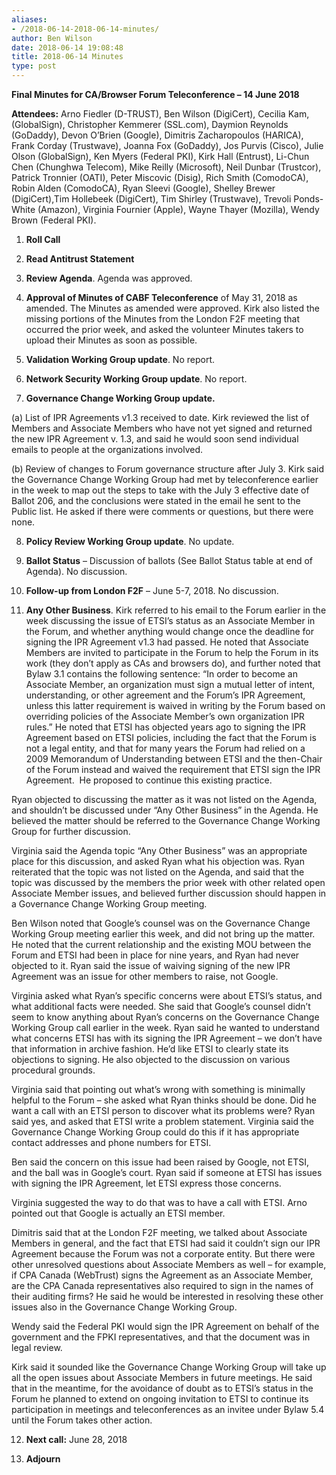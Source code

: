 ```yaml
---
aliases:
- /2018-06-14-2018-06-14-minutes/
author: Ben Wilson
date: 2018-06-14 19:08:48
title: 2018-06-14 Minutes
type: post
---
```


**Final Minutes for CA/Browser Forum Teleconference – 14 June 2018**

**Attendees:** Arno Fiedler (D-TRUST), Ben Wilson (DigiCert), Cecilia Kam, (GlobalSign), Christopher Kemmerer (SSL.com), Daymion Reynolds (GoDaddy), Devon O’Brien (Google), Dimitris Zacharopoulos (HARICA), Frank Corday (Trustwave), Joanna Fox (GoDaddy), Jos Purvis (Cisco), Julie Olson (GlobalSign), Ken Myers (Federal PKI), Kirk Hall (Entrust), Li-Chun Chen (Chunghwa Telecom), Mike Reilly (Microsoft), Neil Dunbar (Trustcor), Patrick Tronnier (OATI), Peter Miscovic (Disig), Rich Smith (ComodoCA), Robin Alden (ComodoCA), Ryan Sleevi (Google), Shelley Brewer (DigiCert),Tim Hollebeek (DigiCert), Tim Shirley (Trustwave), Trevoli Ponds-White (Amazon), Virginia Fournier (Apple), Wayne Thayer (Mozilla), Wendy Brown (Federal PKI).

1. **Roll Call**

1. **Read Antitrust Statement**

1. **Review Agenda**. Agenda was approved.

1. **Approval of Minutes of CABF Teleconference** of May 31, 2018 as amended. The Minutes as amended were approved. Kirk also listed the missing portions of the Minutes from the London F2F meeting that occurred the prior week, and asked the volunteer Minutes takers to upload their Minutes as soon as possible.

1. **Validation Working Group update**. No report.

1. **Network Security Working Group update**. No report.

1. **Governance Change Working Group update.**

(a) List of IPR Agreements v1.3 received to date. Kirk reviewed the list of Members and Associate Members who have not yet signed and returned the new IPR Agreement v. 1.3, and said he would soon send individual emails to people at the organizations involved.

(b) Review of changes to Forum governance structure after July 3. Kirk said the Governance Change Working Group had met by teleconference earlier in the week to map out the steps to take with the July 3 effective date of Ballot 206, and the conclusions were stated in the email he sent to the Public list. He asked if there were comments or questions, but there were none.

8. **Policy Review Working Group update**. No update.

1. **Ballot Status** – Discussion of ballots (See Ballot Status table at end of Agenda). No discussion.

1. **Follow-up from London F2F** – June 5-7, 2018. No discussion.

1. **Any Other Business**. Kirk referred to his email to the Forum earlier in the week discussing the issue of ETSI’s status as an Associate Member in the Forum, and whether anything would change once the deadline for signing the IPR Agreement v1.3 had passed. He noted that Associate Members are invited to participate in the Forum to help the Forum in its work (they don’t apply as CAs and browsers do), and further noted that Bylaw 3.1 contains the following sentence: “In order to become an Associate Member, an organization must sign a mutual letter of intent, understanding, or other agreement and the Forum’s IPR Agreement, unless this latter requirement is waived in writing by the Forum based on overriding policies of the Associate Member’s own organization IPR rules.” He noted that ETSI has objected years ago to signing the IPR Agreement based on ETSI policies, including the fact that the Forum is not a legal entity, and that for many years the Forum had relied on a 2009 Memorandum of Understanding between ETSI and the then-Chair of the Forum instead and waived the requirement that ETSI sign the IPR Agreement.  He proposed to continue this existing practice.

Ryan objected to discussing the matter as it was not listed on the Agenda, and shouldn’t be discussed under “Any Other Business” in the Agenda. He believed the matter should be referred to the Governance Change Working Group for further discussion.

Virginia said the Agenda topic “Any Other Business” was an appropriate place for this discussion, and asked Ryan what his objection was. Ryan reiterated that the topic was not listed on the Agenda, and said that the topic was discussed by the members the prior week with other related open Associate Member issues, and believed further discussion should happen in a Governance Change Working Group meeting.

Ben Wilson noted that Google’s counsel was on the Governance Change Working Group meeting earlier this week, and did not bring up the matter. He noted that the current relationship and the existing MOU between the Forum and ETSI had been in place for nine years, and Ryan had never objected to it. Ryan said the issue of waiving signing of the new IPR Agreement was an issue for other members to raise, not Google.

Virginia asked what Ryan’s specific concerns were about ETSI’s status, and what additional facts were needed. She said that Google’s counsel didn’t seem to know anything about Ryan’s concerns on the Governance Change Working Group call earlier in the week. Ryan said he wanted to understand what concerns ETSI has with its signing the IPR Agreement – we don’t have that information in archive fashion. He’d like ETSI to clearly state its objections to signing. He also objected to the discussion on various procedural grounds.

Virginia said that pointing out what’s wrong with something is minimally helpful to the Forum – she asked what Ryan thinks should be done. Did he want a call with an ETSI person to discover what its problems were? Ryan said yes, and asked that ETSI write a problem statement. Virginia said the Governance Change Working Group could do this if it has appropriate contact addresses and phone numbers for ETSI.

Ben said the concern on this issue had been raised by Google, not ETSI, and the ball was in Google’s court. Ryan said if someone at ETSI has issues with signing the IPR Agreement, let ETSI express those concerns.

Virginia suggested the way to do that was to have a call with ETSI. Arno pointed out that Google is actually an ETSI member.

Dimitris said that at the London F2F meeting, we talked about Associate Members in general, and the fact that ETSI had said it couldn’t sign our IPR Agreement because the Forum was not a corporate entity. But there were other unresolved questions about Associate Members as well – for example, if CPA Canada (WebTrust) signs the Agreement as an Associate Member, are the CPA Canada representatives also required to sign in the names of their auditing firms? He said he would be interested in resolving these other issues also in the Governance Change Working Group.

Wendy said the Federal PKI would sign the IPR Agreement on behalf of the government and the FPKI representatives, and that the document was in legal review.

Kirk said it sounded like the Governance Change Working Group will take up all the open issues about Associate Members in future meetings. He said that in the meantime, for the avoidance of doubt as to ETSI’s status in the Forum he planned to extend on ongoing invitation to ETSI to continue its participation in meetings and teleconferences as an invitee under Bylaw 5.4 until the Forum takes other action.

12. **Next call:** June 28, 2018

01. **Adjourn**